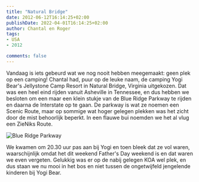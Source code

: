 ```yaml
---
title: "Natural Bridge"
date: 2012-06-12T16:14:25+02:00
publishDate: 2022-04-01T16:14:25+02:00
author: Chantal en Roger
tags:
- USA
- 2012

comments: false
---
```


Vandaag is iets gebeurd wat we nog nooit hebben meegemaakt: geen plek op een camping! Chantal had, puur op de leuke naam, de camping Yogi Bear's Jellystone Camp Resort in Natural Bridge, Virginia uitgekozen. Dat was een heel eind rijden vanuit Asheville in Tennessee, en dus hebben we besloten om een maar een klein stukje van de Blue Ridge Parkway te rijden en daarna de Interstate op te gaan. De parkway is wat ze noemen een Scenic Route, maar op sommige wat hoger gelegen plekken was het zicht door de mist behoorlijk beperkt. In een flauwe bui noemden we het al vlug een ZieNiks Route.

![Blue Ridge Parkway](./images/IMG_0930.JPG)

We kwamen om 20.30 uur pas aan bij Yogi en toen bleek dat ze vol waren, waarschijnlijk omdat het dit weekend Father's Day weekend is en dat waren we even vergeten. Gelukkig was er op de nabij gelegen KOA wel plek, en dus staan we nu mooi in het bos en niet tussen de ongetwijfeld jengelende kinderen bij Yogi Bear.
